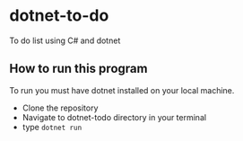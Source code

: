 # dotnet-to-do
To do list using C# and dotnet

## How to run this program
To run you must have dotnet installed on your local machine.
- Clone the repository
- Navigate to dotnet-todo directory in your terminal
- type `dotnet run`
